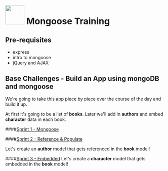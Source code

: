 # <img src="https://cloud.githubusercontent.com/assets/7833470/10423298/ea833a68-7079-11e5-84f8-0a925ab96893.png" width="60"> Mongoose Training

## Pre-requisites

* express
* intro to mongoose
* jQuery and AJAX

## Base Challenges - Build an App using mongoDB and mongoose

We're going to take this app piece by piece over the course of the day and build it up.

At first it's going to be a list of **books**.  Later we'll add in **authors** and embed **character** data in each book.

####[Sprint 1 - Mongoose](docs/sprint1.md)



####[Sprint 2 - Reference & Populate](docs/sprint2.md)

Let's create an **author** model that gets referenced in the **book** model!



####[Sprint 3 - Embedded](docs/sprint3.md)
Let's create a **character** model that gets embedded in the **book** model!
